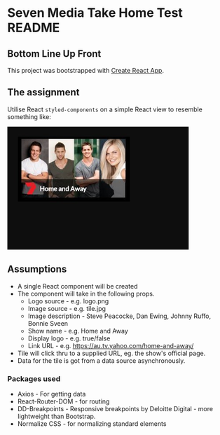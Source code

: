 # Seven Media Take Home Test README

## Bottom Line Up Front
This project was bootstrapped with [Create React App](https://github.com/facebookincubator/create-react-app).

## The assignment
Utilise React `styled-components` on a simple React view to resemble something like:

![composite.jpg](../Assignment/composite.jpg)
 
## Assumptions
* A single React component will be created
* The component will take in the following props.  
    * Logo source - e.g. logo.png
    * Image source - e.g. tile.jpg
    * Image description - Steve Peacocke, Dan Ewing, Johnny Ruffo, Bonnie Sveen 
    * Show name - e.g. Home and Away
    * Display logo - e.g. true/false
    * Link URL - e.g. https://au.tv.yahoo.com/home-and-away/
* Tile will click thru to a supplied URL, eg. the show's official page.
* Data for the tile is got from a data source asynchronously.

### Packages used
* Axios - For getting data
* React-Router-DOM - for routing
* DD-Breakpoints - Responsive breakpoints by Deloitte Digital - more lightweight than Bootstrap.
* Normalize CSS - for normalizing standard elements
